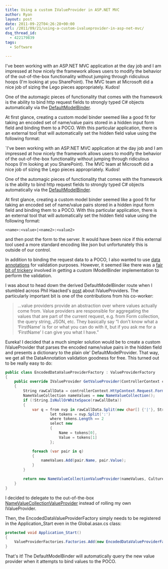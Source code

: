 ```yaml
---
title: Using a custom IValueProvider in ASP.NET MVC
author: Ryan
layout: post
date: 2011-09-22T04:26:28+00:00
url: /2011/09/21/using-a-custom-ivalueprovider-in-asp-net-mvc/
dsq_thread_id:
  - 422179839
tags:
  - Software

---
```

I've been working with an ASP.NET MVC application at the day job and I am
impressed at how nicely the framework allows users to modify the behavior of
the out-of-the-box functionality without jumping through ridiculous hoops (I'm
looking at you SharePoint). The MVC team at Microsoft did a nice job of sizing
the Lego pieces appropriately. Kudos!

One of the automagic pieces of functionality that comes with the framework is
the ability to bind http request fields to strongly typed C# objects
automatically via the [DefaultModelBinder][1].

At first glance, creating a custom model binder seemed like a good fit for
taking an encoded set of name/value pairs stored in a hidden input form field
and binding them to a POCO. With this particular application, there is an
external tool that will automatically set the hidden field value using the
following format:

`I've been working with an ASP.NET MVC application at the day job and I am
impressed at how nicely the framework allows users to modify the behavior of
the out-of-the-box functionality without jumping through ridiculous hoops (I'm
looking at you SharePoint). The MVC team at Microsoft did a nice job of sizing
the Lego pieces appropriately. Kudos!

One of the automagic pieces of functionality that comes with the framework is
the ability to bind http request fields to strongly typed C# objects
automatically via the [DefaultModelBinder][1].

At first glance, creating a custom model binder seemed like a good fit for
taking an encoded set of name/value pairs stored in a hidden input form field
and binding them to a POCO. With this particular application, there is an
external tool that will automatically set the hidden field value using the
following format:

`<name>:<value>|<name2>:<value2>`

and then post the form to the server. It would have been nice if this external
tool used a more standard encoding like json but unfortunately this is outside
of our control.

In addition to binding the request data to a POCO, I also wanted to use [data
annotations][2] for validation purposes. However, it seemed like there was a
[fair bit of trickery][3] involved in getting a custom IModelBinder
implementation to perform the validation.

I was about to head down the derived DefaultModelBinder route when I stumbled
across Phil Haacked's [post][4] about IValueProviders. The particularly
important bit is one of the contributions from his co-worker:

> ...value providers provide an abstraction over where values actually come
> from. Value providers are responsible for aggregating the values that are
> part of the current request, e.g. from Form collection, the query string,
> JSON, etc. They basically say “I don’t know what a ‘FirstName’ is for or what
> you can do with it, but if you ask me for a ‘FirstName’ I can give you what I
> have.”

Eureka! I decided that a much simpler solution would be to create a custom
IValueProvider that parses the encoded name/value pairs in the hidden field and
presents a dictionary to the plain ole' DefaultModelProvider. That way, we get
all the DataAnnotation validation goodness for free. This turned out to be
really easy to do:

~~~csharp
public class EncodedDataValueProviderFactory : ValueProviderFactory
{
    public override IValueProvider GetValueProvider(ControllerContext controllerContext)
    {
        String rawCallData = controllerContext.HttpContext.Request.Form["encoded_data"];
        NameValueCollection nameValues = new NameValueCollection();
        if (!String.IsNullOrWhiteSpace(rawCallData))
        {
            var q = from nvp in rawCallData.Split(new char[] {'|'}, StringSplitOptions.RemoveEmptyEntries)
                    let tokens = nvp.Split(':')
                    where tokens.Length == 2
                    select new
                    {
                        Name = tokens[0],
                        Value = tokens[1]
                    };

            foreach (var pair in q)
            {
                nameValues.Add(pair.Name, pair.Value);
            }
        }

        return new NameValueCollectionValueProvider(nameValues, CultureInfo.CurrentCulture);
    }
}
~~~

I decided to delegate to the out-of-the-box
[NameValueCollectionValueProvider][5] instead of rolling my own IValueProvider.

Then, the EncodedDataValueProviderFactory simply needs to be registered in the
Application_Start even in the Global.asax.cs class:

~~~csharp
protected void Application_Start()
{
    ValueProviderFactories.Factories.Add(new EncodedDataValueProviderFactory());
}
~~~

That's it! The DefaultModelBinder will automatically query the new value
provider when it attempts to bind values to the POCO.

 [1]: http://msdn.microsoft.com/en-us/library/system.web.mvc.defaultmodelbinder.aspx
 [2]: http://weblogs.asp.net/scottgu/archive/2010/01/15/asp-net-mvc-2-model-validation.aspx
 [3]: http://stackoverflow.com/questions/5820637/custom-model-binding-model-state-and-data-annotations
 [4]: http://haacked.com/archive/2011/06/30/whatrsquos-the-difference-between-a-value-provider-and-model-binder.aspx
 [5]: http://msdn.microsoft.com/en-us/library/system.web.mvc.namevaluecollectionvalueprovider.aspx